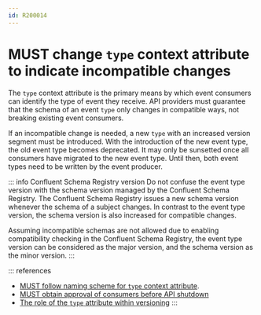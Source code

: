 ```yaml
---
id: R200014
---
```


# MUST change `type` context attribute to indicate incompatible changes

The `type` context attribute is the primary means by which event consumers can identify the type of event they receive.
API providers must guarantee that the schema of an event `type` only changes in compatible ways, not breaking existing event consumers.

If an incompatible change is needed, a new `type` with an increased version segment must be introduced. With the introduction of the new event type, the old event type becomes deprecated. It may only be sunsetted once all consumers have migrated to the new event type. Until then, both event types need to be written by the event producer.

::: info Confluent Schema Registry version
Do not confuse the event type version with the schema version managed by the Confluent Schema Registry. The Confluent Schema Registry issues a new schema version whenever the schema of a subject changes. In contrast to the event type version, the schema version is also increased for compatible changes.

Assuming incompatible schemas are not allowed due to enabling compatibility checking in the Confluent Schema Registry, the event type version can be considered as the major version, and the schema version as the minor version.
:::

::: references

- [MUST follow naming scheme for `type` context attribute](../../../format/cloudevents/rules/must-follow-naming-schema-for-type-context-attribute.md).
- [MUST obtain approval of consumers before API shutdown](../../../../global/compatibility/deprecation/rules/must-obtain-approval-of-consumers-before-api-shutdown.md)
- [The role of the `type` attribute within versioning](https://github.com/cloudevents/spec/blob/v1.0.2/cloudevents/primer.md#the-role-of-the-type-attribute-within-versioning)
  :::

